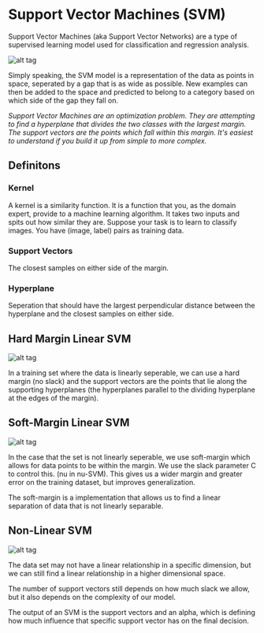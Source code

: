 # Support Vector Machines (SVM)

Support Vector Machines (aka Support Vector Networks) are a type of supervised learning model used for classification and regression analysis.

![alt tag](https://upload.wikimedia.org/wikipedia/commons/thumb/f/fe/Kernel_Machine.svg/512px-Kernel_Machine.svg.png)

Simply speaking, the SVM model is a representation of the data as points in space, seperated by a gap that is as wide as possible. New
examples can then be added to the space and predicted to belong to a category based on which side of the gap they fall on.

*Support Vector Machines are an optimization problem. They are attempting to find a hyperplane that divides the two classes with the largest margin. The support vectors are the points which fall within this margin. It's easiest to understand if you build it up from simple to more complex.*

## Definitons

### Kernel
A kernel is a similarity function. It is a function that you, as the domain expert, provide to a machine learning algorithm. It takes two inputs and spits out how similar they are. Suppose your task is to learn to classify images. You have (image, label) pairs as training data.

### Support Vectors

The closest samples on either side of the margin.

### Hyperplane

Seperation that should have the largest perpendicular distance between the hyperplane and the closest samples on either side.

## Hard Margin Linear SVM

![alt tag](https://i.stack.imgur.com/qt3CZ.png)

In a training set where the data is linearly seperable, we can use a hard margin (no slack) and the support vectors are the points
that lie along the supporting hyperplanes (the hyperplanes parallel to the dividing hyperplane at the edges of the margin). 

## Soft-Margin Linear SVM

![alt tag](https://i.stack.imgur.com/npEOk.png)

In the case that the set is not linearly seperable, we use soft-margin which allows for data points to be within the margin. We use the slack parameter C to control this. (nu in nu-SVM). This gives us a wider margin and greater error on the training dataset, but improves generalization. 

The soft-margin is a implementation that allows us to find a linear separation of data that is not linearly separable.

## Non-Linear SVM

![alt tag](https://i.stack.imgur.com/1gvce.png)

The data set may not have a linear relationship in a specific dimension, but we can still find a linear relationship in a higher
dimensional space. 

The number of support vectors still depends on how much slack we allow, but it also depends on the complexity of our model.

The output of an SVM is the support vectors and an alpha, which is defining how much influence that specific support vector has on
the final decision.


